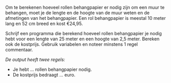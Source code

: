 Om te berekenen hoeveel rollen behangpapier er nodig zijn om een muur te behangen, moet je de lengte en de hoogte van 
de muur weten en de afmetingen van het behangpapier. Een rol behangpapier is meestal 10 meter lang en 52 cm breed en kost €24,95.

Schrijf een programma die berekend hoeveel rollen behangpapier je nodig hebt voor een lengte van 25 meter en een hoogte van 2,5 meter. Bereken ook de kostprijs. Gebruik variabelen en noteer minstens 1 regel commentaar.

*De output heeft twee regels:*

- Je hebt ... rollen behangpapier nodig.
- De kostprijs bedraagt ... euro.
